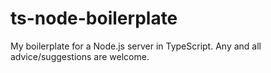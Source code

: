 # ts-node-boilerplate
My boilerplate for a Node.js server in TypeScript. Any and all advice/suggestions are welcome.
